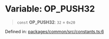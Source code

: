 # Variable: OP\_PUSH32

> `const` **OP\_PUSH32**: `32` = `0x20`

Defined in: [packages/common/src/constants.ts:6](https://github.com/dcdpr/did-btcr2-js/blob/c82bc5c69016e1146a0c52c6e6b21621f5abd6d4/packages/common/src/constants.ts#L6)
